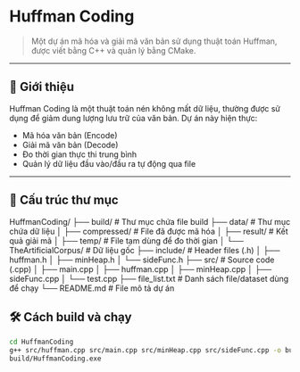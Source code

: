 # Huffman Coding

> Một dự án mã hóa và giải mã văn bản sử dụng thuật toán Huffman, được viết bằng C++ và quản lý bằng CMake.

---

## 🧠 Giới thiệu

Huffman Coding là một thuật toán nén không mất dữ liệu, thường được sử dụng để giảm dung lượng lưu trữ của văn bản. Dự án này hiện thực:

- Mã hóa văn bản (Encode)
- Giải mã văn bản (Decode)
- Đo thời gian thực thi trung bình
- Quản lý dữ liệu đầu vào/đầu ra tự động qua file

---

## 📁 Cấu trúc thư mục
HuffmanCoding/
├── build/                      # Thư mục chứa file build
├── data/                       # Thư mục chứa dữ liệu
│   ├── compressed/             # File đã được mã hóa
│   ├── result/                 # Kết quả giải mã
│   ├── temp/                   # File tạm dùng để đo thời gian
│   └── TheArtificialCorpus/    # Dữ liệu gốc
├── include/                    # Header files (.h)
│   ├── huffman.h
│   ├── minHeap.h
│   └── sideFunc.h
├── src/                        # Source code (.cpp)
│   ├── main.cpp
│   ├── huffman.cpp
│   ├── minHeap.cpp
│   ├── sideFunc.cpp
│   └── test.cpp
├── file_list.txt               # Danh sách file/dataset dùng để chạy
└── README.md                   # File mô tả dự án

## 🛠️ Cách build và chạy
```bash
cd HuffmanCoding
g++ src/huffman.cpp src/main.cpp src/minHeap.cpp src/sideFunc.cpp -o build/HuffmanCoding
build/HuffmanCoding.exe